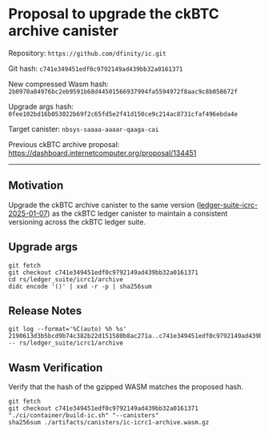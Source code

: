 # Proposal to upgrade the ckBTC archive canister

Repository: `https://github.com/dfinity/ic.git`

Git hash: `c741e349451edf0c9792149ad439bb32a0161371`

New compressed Wasm hash: `2b0970a84976bc2eb9591b68d44501566937994fa5594972f8aac9c8b058672f`

Upgrade args hash: `0fee102bd16b053022b69f2c65fd5e2f41d150ce9c214ac8731cfaf496ebda4e`

Target canister: `nbsys-saaaa-aaaar-qaaga-cai`

Previous ckBTC archive proposal: https://dashboard.internetcomputer.org/proposal/134451

---

## Motivation

Upgrade the ckBTC archive canister to the same version ([ledger-suite-icrc-2025-01-07](https://github.com/dfinity/ic/releases/tag/ledger-suite-icrc-2025-01-07)) as the ckBTC ledger canister to maintain a consistent versioning across the ckBTC ledger suite.

## Upgrade args

```
git fetch
git checkout c741e349451edf0c9792149ad439bb32a0161371
cd rs/ledger_suite/icrc1/archive
didc encode '()' | xxd -r -p | sha256sum
```

## Release Notes

```
git log --format='%C(auto) %h %s' 2190613d3b5bcd9b74c382b22d151580b8ac271a..c741e349451edf0c9792149ad439bb32a0161371 -- rs/ledger_suite/icrc1/archive

 ```

## Wasm Verification

Verify that the hash of the gzipped WASM matches the proposed hash.

```
git fetch
git checkout c741e349451edf0c9792149ad439bb32a0161371
"./ci/container/build-ic.sh" "--canisters"
sha256sum ./artifacts/canisters/ic-icrc1-archive.wasm.gz
```
